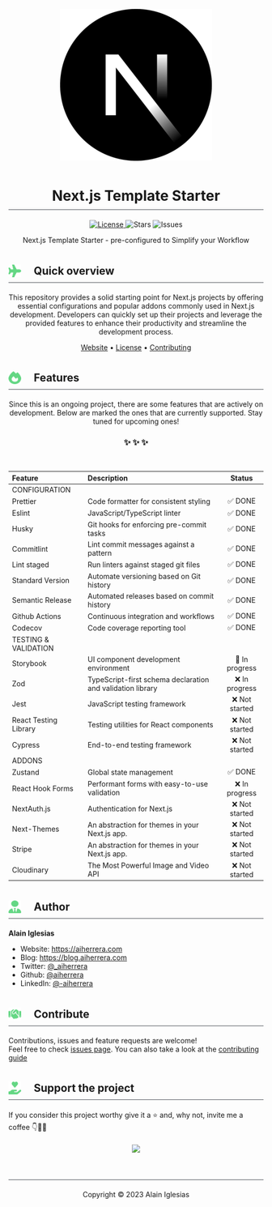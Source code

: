<!-- logo -->
<p align="center">
  <img width='300' src="public/readme/logo.png">
</p>
<!-- title -->
<h1 align="center" style="display:flex;justify-content:center;align-items:center;width:100%;gap:10px;padding:10px 0;margin-bottom:20px;border-bottom:1px solid #4a4f57">
    Next.js Template Starter
</h1>
<!-- brief description -->
<p align="center">
  <a href="#" target="_blank">
    <img alt="License" src="https://img.shields.io/github/license/aiherrera/next-template-starter?style=flat-square&labelColor=343b41.svg"/>
  </a>
  <img alt="Stars" src="https://img.shields.io/github/stars/aiherrera/next-template-starter?style=flat-square&labelColor=343b41.svg"/>
  <img alt="Issues" src="https://img.shields.io/github/followers/aiherrera?style=flat-square&labelColor=343b41.svg"/>  
  
  <p align="center">Next.js Template Starter - pre-configured to Simplify your Workflow</p>
</p>

<h2 style="display:flex;align-items:center;gap:10px;padding:10px 0;margin-bottom:20px;border-bottom:1px solid #4a4f57">
  <img width="25" height="25" style="flex" src="public/readme/overview.svg" />&nbsp;
  <span>Quick overview</span>
</h2>

<p align="center">This repository provides a solid starting point for Next.js projects by offering essential configurations and popular addons commonly used in Next.js development. Developers can quickly set up their projects and leverage the provided features to enhance their productivity and streamline the development process.</p>

<p align="center">
  <a href="#">Website</a> •
  <a href="LICENSE">License</a> •
  <a href="CONTRIBUTING.md">Contributing</a>
</p>

<h2 style="display:flex;align-items:center;gap:10px;padding:10px 0;margin-bottom:20px;border-bottom:1px solid #4a4f57">
  <img width="25" height="25" style="flex" src="public/readme/features.svg" />&nbsp;
  <span>Features</span>
</h2>

<p align="center">Since this is an ongoing project, there are some features that are actively on development. Below are marked the ones that are currently supported. Stay tuned for upcoming ones!</p>

<h3 align="center">✨ ✨ ✨</h3>

<div align="center">
<br>

| Feature              | Description                                                      | Status          |
|:---------------------|:---------------------------------------------------------------- |:--------------: |
| CONFIGURATION                                                                                             |
| Prettier             | Code formatter for consistent styling                             | ✅ DONE        |
| Eslint               | JavaScript/TypeScript linter                                      | ✅ DONE        |
| Husky                | Git hooks for enforcing pre-commit tasks                          | ✅ DONE        |
| Commitlint           | Lint commit messages against a pattern                            | ✅ DONE        |
| Lint staged          | Run linters against staged git files                              | ✅ DONE        |
| Standard Version     | Automate versioning based on Git history                          | ✅ DONE        |
| Semantic Release     | Automated releases based on commit history                        | ✅ DONE        |
| Github Actions       | Continuous integration and workflows                              | ✅ DONE        |
| Codecov              | Code coverage reporting tool                                      | ✅ DONE        |
| TESTING & VALIDATION                                                                                      |
| Storybook            | UI component development environment                              | 🚧 In progress |
| Zod                  | TypeScript-first schema declaration and validation library        | ❌ In progress |
| Jest                 | JavaScript testing framework                                      | ❌ Not started |
| React Testing Library| Testing utilities for React components                            | ❌ Not started |
| Cypress              | End-to-end testing framework                                      | ❌ Not started |
| ADDONS                                                                                                    |
| Zustand              | Global state management                                           | ✅ DONE        |
| React Hook Forms     | Performant forms with easy-to-use validation                      | ❌ In progress |
| NextAuth.js          | Authentication for Next.js                                        | ❌ Not started |
| Next-Themes          | An abstraction for themes in your Next.js app.                    | ❌ Not started |
| Stripe               | An abstraction for themes in your Next.js app.                    | ❌ Not started |
| Cloudinary           | The Most Powerful Image and Video API                             | ❌ Not started |

</div> 

<h2 style="display:flex;align-items:center;gap:10px;padding:10px 0;margin-bottom:20px;border-bottom:1px solid #4a4f57">
  <img width="25" height="25" style="flex" src="public/readme/author.svg" />&nbsp;
  <span>Author</span>
</h2>

**Alain Iglesias**

- Website: https://aiherrera.com
- Blog: https://blog.aiherrera.com
- Twitter: [@\_aiherrera](https://twitter.com/_aiherrera)
- Github: [@aiherrera](https://github.com/aiherrera)
- LinkedIn: [@-aiherrera](https://linkedin.com/in/-aiherrera)

<h2 style="display:flex;align-items:center;gap:10px;padding:10px 0;margin-bottom:20px;border-bottom:1px solid #4a4f57">
  <img width="25" height="25" style="flex" src="public/readme/contribute.svg" />&nbsp;
  <span>Contribute</span>
</h2>

Contributions, issues and feature requests are welcome!<br />Feel free to check [issues page](https://github.com/aiherrera/next-template-starter/issues). You can also take a look at the [contributing guide](https://github.com/aiherrera/next-template-starter/blob/master/CONTRIBUTING.md)

<h2 style="display:flex;align-items:center;gap:10px;padding:10px 0;margin-bottom:20px;border-bottom:1px solid #4a4f57">
  <img width="25" height="25" style="flex" src="public/readme/support.svg" />&nbsp;
  <span>Support the project</span>
</h2>

<p style="margin-bottom:20px">If you consider this project worthy give it a ⭐️ and, why not, invite me a coffee 👇🤘🫶</p>

<p align="center">
  <a href="https://www.buymeacoffee.com/aiherrera" target="_blank">
    <img src="https://img.buymeacoffee.com/button-api/?text=Buy me a coffee&emoji=&slug=aiherrera&button_colour=5F7FFF&font_colour=ffffff&font_family=Lato&outline_colour=000000&coffee_colour=FFDD00" />
  </a>
</p>

<h2 style="display:flex;justify-content:center;align-items:center;gap:10px;padding:10px 0;margin-bottom:20px;border-bottom:1px solid #4a4f57"></h2>
<p align="center">Copyright © 2023 Alain Iglesias</p>
